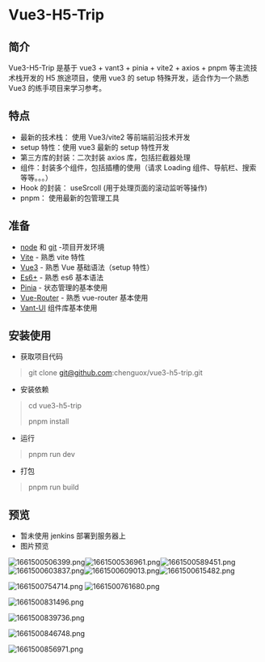 # **Vue3-H5-Trip**

## 简介

Vue3-H5-Trip 是基于 vue3 + vant3 + pinia + vite2 + axios + pnpm 等主流技术栈开发的 H5 旅途项目，使用 vue3 的 setup 特殊开发，适合作为一个熟悉 Vue3 的练手项目来学习参考。

## 特点

* 最新的技术栈： 使用 Vue3/vite2 等前端前沿技术开发
* setup 特性：使用 vue3 最新的 setup 特性开发
* 第三方库的封装：二次封装 axios 库，包括拦截器处理
* 组件：封装多个组件，包括插槽的使用（请求 Loading 组件、导航栏、搜索等等。。。）
* Hook 的封装： useSrcoll (用于处理页面的滚动监听等操作)
* pnpm： 使用最新的包管理工具

## 准备

* [node](http://nodejs.org/) 和 [git](https://git-scm.com/) -项目开发环境
* [Vite](https://vitejs.dev/) - 熟悉 vite 特性
* [Vue3](https://v3.vuejs.org/) - 熟悉 Vue 基础语法（setup 特性）
* [Es6+](http://es6.ruanyifeng.com/) - 熟悉 es6 基本语法
* [Pinia](https://pinia.web3doc.top/) - 状态管理的基本使用
* [Vue-Router](https://next.router.vuejs.org/) - 熟悉 vue-router 基本使用
* [Vant-UI](https://vant-ui.github.io/vant/#/zh-CN) 组件库基本使用

## 安装使用

* 获取项目代码

> git clone git@github.com:chenguox/vue3-h5-trip.git

* 安装依赖

> cd vue3-h5-trip
>
> pnpm install

* 运行

> pnpm run dev

* 打包

> pnpm run build

## 预览

* 暂未使用 jenkins 部署到服务器上
* 图片预览

![1661500506399.png](image/README/1661500506399.png)![1661500536961.png](image/README/1661500536961.png)![1661500589451.png](image/README/1661500589451.png)![1661500603837.png](image/README/1661500603837.png)![1661500609013.png](image/README/1661500609013.png)![1661500615482.png](image/README/1661500615482.png)

![1661500754714.png](image/README/1661500754714.png)
![1661500761680.png](image/README/1661500761680.png)

![1661500831496.png](image/README/1661500831496.png)

![1661500839736.png](image/README/1661500839736.png)

![1661500846748.png](image/README/1661500846748.png)

![1661500856971.png](image/README/1661500856971.png)
